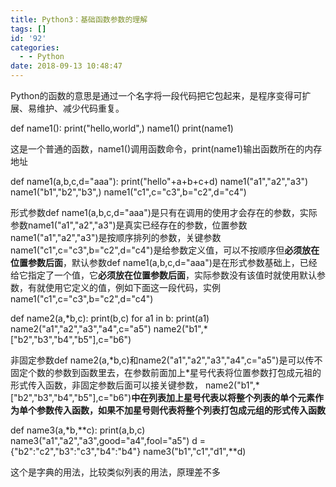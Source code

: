 ```yaml
---
title: Python3：基础函数参数的理解
tags: []
id: '92'
categories:
  - - Python
date: 2018-09-13 10:48:47
---
```


Python的函数的意思是通过一个名字将一段代码把它包起来，是程序变得可扩展、易维护、减少代码重复。

def name1():
    print("hello,world",)
name1()
print(name1)

这是一个普通的函数，name1()调用函数命令，print(name1)输出函数所在的内存地址

def name1(a,b,c,d="aaa"):
    print("hello"+a+b+c+d)
name1("a1","a2","a3")
name1("b1","b2","b3",)
name1("c1",c="c3",b="c2",d="c4")

形式参数def name1(a,b,c,d="aaa")是只有在调用的使用才会存在的参数，实际参数name1("a1","a2","a3")是真实已经存在的参数，位置参数name1("a1","a2","a3")是按顺序排列的参数，关键参数name1("c1",c="c3",b="c2",d="c4")是给参数定义值，可以不按顺序但**必须放在位置参数后面**，默认参数def name1(a,b,c,d="aaa")是在形式参数基础上，已经给它指定了一个值，它**必须放在位置参数后面**，实际参数没有该值时就使用默认参数，有就使用它定义的值，例如下面这一段代码，实例name1("c1",c="c3",b="c2",d="c4")

def name2(a,\*b,c):
    print(b,c)
    for a1 in b:
        print(a1)
name2("a1","a2","a3","a4",c="a5")
name2("b1",\*\["b2","b3","b4","b5"\],c="b6")

非固定参数def name2(a,\*b,c)和name2("a1","a2","a3","a4",c="a5")是可以传不固定个数的参数到函数里去，在参数前面加上\*星号代表将位置参数打包成元祖的形式传入函数，非固定参数后面可以接关键参数， name2("b1",\*\["b2","b3","b4","b5"\],c="b6")**中在列表加上星号代表以将整个列表的单个元素作为单个参数传入函数，如果不加星号则代表将整个列表打包成元组的形式传入函数**

def name3(a,\*b,\*\*c):
    print(a,b,c)
name3("a1","a2","a3",good="a4",fool="a5")
d = {"b2":"c2","b3":"c3","b4":"b4"}
name3("b1","c1","d1",\*\*d)

这个是字典的用法，比较类似列表的用法，原理差不多